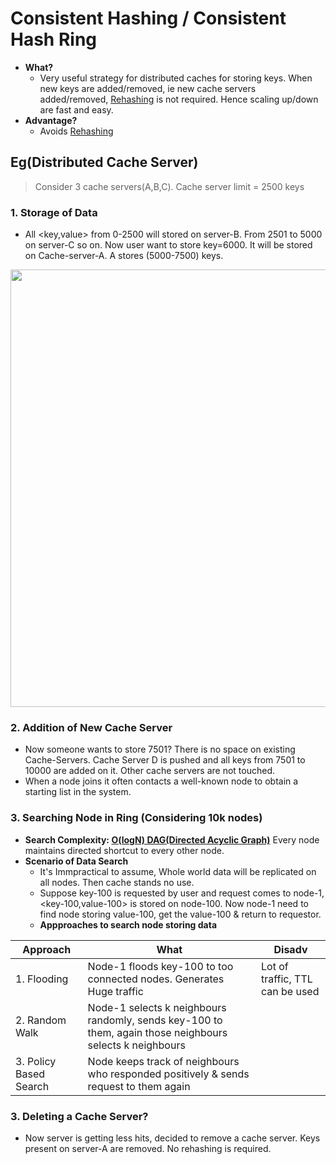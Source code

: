 # Consistent Hashing / Consistent Hash Ring
- **What?** 
  - Very useful strategy for distributed caches for storing keys. When new keys are added/removed, ie new cache servers added/removed, [Rehashing](https://github.com/amitkumar50/Code-examples/blob/master/System-Design/Concepts/Hashing/Hash_Table.md) is not required. Hence scaling up/down are fast and easy.
- **Advantage?** 
  - Avoids [Rehashing](https://github.com/amitkumar50/Code-examples/blob/master/System-Design/Concepts/Hashing/Hash_Table.md)

## Eg(Distributed Cache Server)
> Consider 3 cache servers(A,B,C). Cache server limit = 2500 keys
### 1. Storage of Data
  - All <key,value> from 0-2500 will stored on server-B. From 2501 to 5000 on server-C so on. Now user want to store key=6000. It will be stored on Cache-server-A. A stores (5000-7500) keys.

<img src="https://i.ibb.co/DwM0CZM/Consistent-Hashing.png" width=700 />

### 2. Addition of New Cache Server
  - Now someone wants to store 7501? There is no space on existing Cache-Servers. Cache Server D is pushed and all keys from 7501 to 10000 are added on it. Other cache servers are not touched.
  - When a node joins it often contacts a well-known node to obtain a starting list in the system.

### 3. Searching Node in Ring  (Considering 10k nodes)
  - **Search Complexity: [O(logN) DAG(Directed Acyclic Graph)](https://github.com/amitkumar50/Code-examples/tree/master/DS_Questions/Data_Structures/Graphs/DAG)** Every node maintains directed shortcut to every other node.
  - **Scenario of Data Search**
    - It's Immpractical to assume, Whole world data will be replicated on all nodes. Then cache stands no use.
    - Suppose key-100 is requested by user and request comes to node-1, <key-100,value-100> is stored on node-100. Now node-1 need to find node storing value-100, get the value-100 & return to requestor.
    - **Appproaches to search node storing data**

|Approach|What|Disadv|
|---|---|---|
|1. Flooding|Node-1 floods key-100 to too connected nodes. Generates Huge traffic|Lot of traffic, TTL can be used|
|2. Random Walk|Node-1 selects k neighbours randomly, sends key-100 to them, again those neighbours selects k neighbours||
|3. Policy Based Search|Node keeps track of neighbours who responded positively & sends request to them again||


  
### 3. Deleting a Cache Server?
  - Now server is getting less hits, decided to remove a cache server. Keys present on server-A are removed. No rehashing is required.



